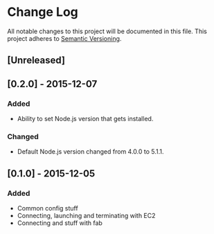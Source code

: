 # Change Log
All notable changes to this project will be documented in this file.
This project adheres to [Semantic Versioning](http://semver.org/).

## [Unreleased]

## [0.2.0] - 2015-12-07
### Added
- Ability to set Node.js version that gets installed.

### Changed
- Default Node.js version changed from 4.0.0 to 5.1.1.

## [0.1.0] - 2015-12-05
### Added
- Common config stuff
- Connecting, launching and terminating with EC2
- Connecting and stuff with fab